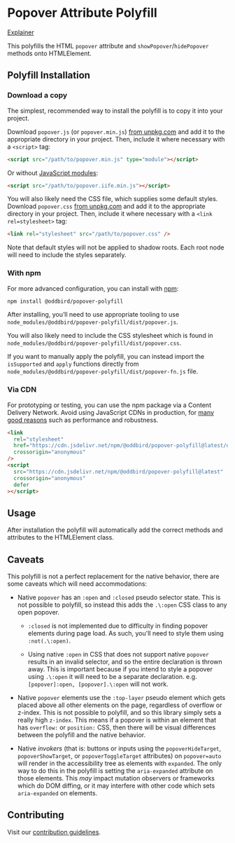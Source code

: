 # Popover Attribute Polyfill

[Explainer](https://open-ui.org/components/popover.research.explainer)

This polyfills the HTML `popover` attribute and `showPopover`/`hidePopover` methods onto HTMLElement.

## Polyfill Installation

### Download a copy

The simplest, recommended way to install the polyfill is to copy it into your
project.

Download `popover.js` (or `popover.min.js`) [from
unpkg.com](https://unpkg.com/browse/@oddbird/popover-polyfill/dist/) and add it
to the appropriate directory in your project. Then, include it where necessary
with a `<script>` tag:

```html
<script src="/path/to/popover.min.js" type="module"></script>
```

Or without [JavaScript modules](https://developer.mozilla.org/en-US/docs/Web/JavaScript/Guide/Modules):

```html
<script src="/path/to/popover.iife.min.js"></script>
```

You will also likely need the CSS file, which supplies some default styles.
Download `popover.css` [from
unpkg.com](https://unpkg.com/browse/@oddbird/popover-polyfill/dist/) and add it
to the appropriate directory in your project. Then, include it where necessary
with a `<link rel=stylesheet>` tag:

```html
<link rel="stylesheet" src="/path/to/popover.css" />
```

Note that default styles will not be applied to shadow roots.
Each root node will need to include the styles separately.

### With npm

For more advanced configuration, you can install with
[npm](https://www.npmjs.com/):

```sh
npm install @oddbird/popover-polyfill
```

After installing, you’ll need to use appropriate tooling to use
`node_modules/@oddbird/popover-polyfill/dist/popover.js`.

You will also likely need to include the CSS stylesheet which is found in
`node_modules/@oddbird/popover-polyfill/dist/popover.css`.

If you want to manually apply the polyfill, you can instead import the
`isSupported` and `apply` functions directly from
`node_modules/@oddbird/popover-polyfill/dist/popover-fn.js` file.

### Via CDN

For prototyping or testing, you can use the npm package via a Content Delivery
Network. Avoid using JavaScript CDNs in production, for [many good
reasons](https://blog.wesleyac.com/posts/why-not-javascript-cdn) such as
performance and robustness.

```html
<link
  rel="stylesheet"
  href="https://cdn.jsdelivr.net/npm/@oddbird/popover-polyfill@latest/dist/popover.css"
  crossorigin="anonymous"
/>
<script
  src="https://cdn.jsdelivr.net/npm/@oddbird/popover-polyfill@latest"
  crossorigin="anonymous"
  defer
></script>
```

## Usage

After installation the polyfill will automatically add the correct methods and
attributes to the HTMLElement class.

## Caveats

This polyfill is not a perfect replacement for the native behavior, there are
some caveats which will need accommodations:

- Native `popover` has an `:open` and `:closed` pseudo selector state. This is
  not possible to polyfill, so instead this adds the `.\:open` CSS class to any
  open popover.

  - `:closed` is not implemented due to difficulty in finding popover elements
    during page load. As such, you'll need to style them using `:not(.\:open)`.

  - Using native `:open` in CSS that does not support native `popover` results
    in an invalid selector, and so the entire declaration is thrown away. This
    is important because if you intend to style a popover using `.\:open` it
    will need to be a separate declaration. e.g.
    `[popover]:open, [popover].\:open` will not work.

- Native `popover` elements use the `:top-layer` pseudo element which gets
  placed above all other elements on the page, regardless of overflow or
  z-index. This is not possible to polyfill, and so this library simply sets a
  really high `z-index`. This means if a popover is within an element that has
  `overflow:` or `position:` CSS, then there will be visual differences between
  the polyfill and the native behavior.

- Native _invokers_ (that is: buttons or inputs using the `popoverHideTarget`,
  `popoverShowTarget`, or `popoverToggleTarget` attributes) on `popover=auto`
  will render in the accessibility tree as elements with `expanded`. The only
  way to do this in the polyfill is setting the `aria-expanded` attribute on
  those elements. This _may_ impact mutation observers or frameworks which do
  DOM diffing, or it may interfere with other code which sets `aria-expanded` on
  elements.

## Contributing

Visit our [contribution guidelines](https://github.com/oddbird/popover-polyfill/blob/main/CONTRIBUTING.md).

